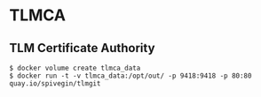 # TLMCA 
## TLM Certificate Authority 

```
$ docker volume create tlmca_data
$ docker run -t -v tlmca_data:/opt/out/ -p 9418:9418 -p 80:80 quay.io/spivegin/tlmgit
```
